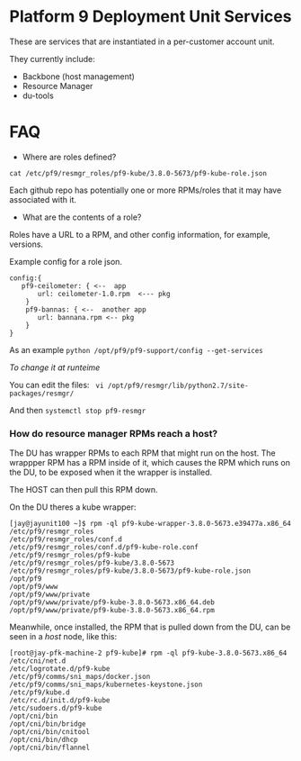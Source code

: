 # Platform 9 Deployment Unit Services

These are services that are instantiated in a per-customer account unit.

They currently include:

* Backbone (host management)
* Resource Manager
* du-tools

# FAQ

- Where are roles defined? 

 `cat /etc/pf9/resmgr_roles/pf9-kube/3.8.0-5673/pf9-kube-role.json`

Each github repo has potentially one or more RPMs/roles that it may have associated with it.

- What are the contents of a role? 

Roles have a URL to a RPM, and other config information, for example, versions.

Example config for a role json.
 ``` file: ceilometr 
 config:{
    pf9-ceilometer: { <--  app
        url: ceilometer-1.0.rpm  <--- pkg
     }
     pf9-bannas: { <--  another app 
        url: bannana.rpm <-- pkg 
     }
 }
 ```

As an example 
`python /opt/pf9/pf9-support/config --get-services`

*To change it at runteime*

You can edit the files: 
` vi /opt/pf9/resmgr/lib/python2.7/site-packages/resmgr/` 

And then `systemctl stop pf9-resmgr`

### How do resource manager RPMs reach a host?

The DU has wrapper RPMs to each RPM that might run on the host.
The wrappper RPM has a RPM inside of it, which causes the 
RPM which runs on the DU, to be exposed when it the wrapper is installed.

The HOST can then pull this RPM down.

On the DU theres a kube wrapper: 

```
[jay@jayunit100 ~]$ rpm -ql pf9-kube-wrapper-3.8.0-5673.e39477a.x86_64
/etc/pf9/resmgr_roles
/etc/pf9/resmgr_roles/conf.d
/etc/pf9/resmgr_roles/conf.d/pf9-kube-role.conf
/etc/pf9/resmgr_roles/pf9-kube
/etc/pf9/resmgr_roles/pf9-kube/3.8.0-5673
/etc/pf9/resmgr_roles/pf9-kube/3.8.0-5673/pf9-kube-role.json
/opt/pf9
/opt/pf9/www
/opt/pf9/www/private
/opt/pf9/www/private/pf9-kube-3.8.0-5673.x86_64.deb
/opt/pf9/www/private/pf9-kube-3.8.0-5673.x86_64.rpm
```

Meanwhile, once installed,  the RPM that is pulled down
from the DU, can be seen in a *host* node, like this:

```                                           
[root@jay-pfk-machine-2 pf9-kube]# rpm -ql pf9-kube-3.8.0-5673.x86_64      
/etc/cni/net.d                                                          
/etc/logrotate.d/pf9-kube                                        
/etc/pf9/comms/sni_maps/docker.json                                         
/etc/pf9/comms/sni_maps/kubernetes-keystone.json                            
/etc/pf9/kube.d                                                
/etc/rc.d/init.d/pf9-kube                                 
/etc/sudoers.d/pf9-kube                                              
/opt/cni/bin                                                      
/opt/cni/bin/bridge                                               
/opt/cni/bin/cnitool                                              
/opt/cni/bin/dhcp                                               
/opt/cni/bin/flannel               
```

